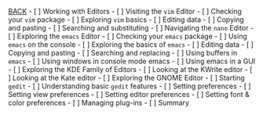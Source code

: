 [BACK](./part_01.md)
    - [ ] Working with Editors
        - [ ] Visiting the `vim` Editor
            - [ ] Checking your `vim` package
            - [ ] Exploring `vim` basics
            - [ ] Editing data
            - [ ] Copying and pasting
            - [ ] Searching and substituting
        - [ ] Navigating the `nano` Editor
        - [ ] Exploring the `emacs` Editor
            - [ ] Checking your `emacs` package
            - [ ] Using `emacs` on the console
                - [ ] Exploring the basics of `emacs`
                - [ ] Editing data
                - [ ] Copying and pasting
                - [ ] Searching and replacing
                - [ ] Using buffers in `emacs`
                - [ ] Using windows in console mode emacs
            - [ ] Using emacs in a GUI
        - [ ] Exploring the KDE Family of Editors
            - [ ] Looking at the KWrite editor
            - [ ] Looking at the Kate editor
        - [ ] Exploring the GNOME Editor
            - [ ] Starting `gedit`
            - [ ] Understanding basic `gedit` features
            - [ ] Setting preferences
                - [ ] Setting view preferences
                - [ ] Setting editor preferences
                - [ ] Setting font & color preferences
                - [ ] Managing plug-ins
    - [ ] Summary